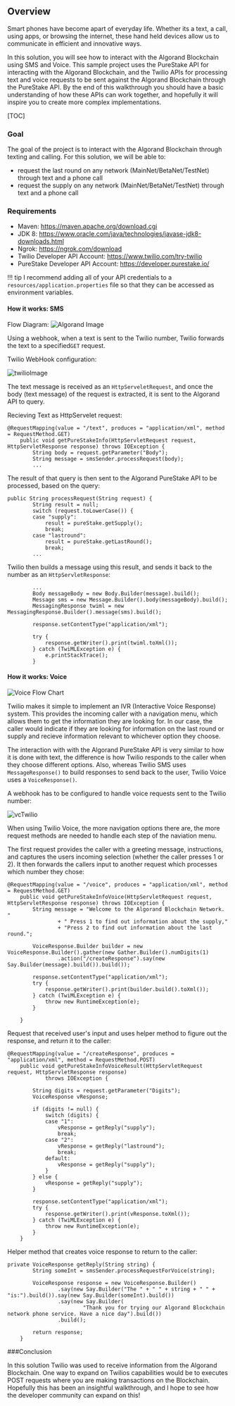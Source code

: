 ## Overview

Smart phones have become apart of everyday life. Whether its a text, a call, using apps, or browsing the
internet, these hand held devices allow us to communicate in efficient and innovative ways.

In this solution, you will see how to interact with the Algorand Blockchain using SMS and Voice. This sample project uses the PureStake API for interacting with the Algorand Blockchain, and the Twilio APIs for processing text and voice requests to be sent against the Algorand Blockchain through the PureStake API. By the end of this walkthrough you should have a basic understanding of how these APIs can work together, and hopefully it will inspire you to create more complex implementations.

[TOC]

### Goal
The goal of the project is to interact with the Algorand Blockchain through texting and calling.
For this solution, we will be able to:
- request the last round on any network (MainNet/BetaNet/TestNet) through text and a phone call
- request the supply on any network (MainNet/BetaNet/TestNet) through text and a phone call


### Requirements
- Maven: https://maven.apache.org/download.cgi
- JDK 8: https://www.oracle.com/java/technologies/javase-jdk8-downloads.html
- Ngrok: https://ngrok.com/download
- Twilio Developer API Account: https://www.twilio.com/try-twilio
- PureStake Developer API Account:  https://developer.purestake.io/

!!! tip
    I recommend adding all of your API credentials to a `resources/application.properties`
    file so that they can be accessed as environment variables.


#### How it works: SMS


Flow Diagram:
![Algorand Image](https://drive.google.com/file/d/1IwpcWGmC1soxybOAO5glZGIrXkCS7Orm/view?usp=sharing)


Using a webhook, when a text is sent to the Twilio number, Twilio forwards the text to a specified`GET` request.

Twilio WebHook configuration:

![twilioImage](https://user-images.githubusercontent.com/6632748/82156853-e169d500-984b-11ea-9847-02470e8e9a39.JPG)


The text message is received as an `HttpServeletRequest`, and once the body (text message) of the request is extracted, 
it is sent to the Algorand API to query.

Recieving Text as HttpServelet request:

```
@RequestMapping(value = "/text", produces = "application/xml", method = RequestMethod.GET)
	public void getPureStakeInfo(HttpServletRequest request, HttpServletResponse response) throws IOException {
		String body = request.getParameter("Body");
		String message = smsSender.processRequest(body);
		...
```

The result of that query is then sent to the Algorand PureStake API to be processed, based on the query:

```
public String processRequest(String request) {
		String result = null;
		switch (request.toLowerCase()) {
		case "supply":
			result = pureStake.getSupply();
			break;
		case "lastround":
			result = pureStake.getLastRound();
			break;
		...
```

Twilio then builds a message using this result, and sends it back to the number as an `HttpServletResponse`:

```
		...
		Body messageBody = new Body.Builder(message).build();
		Message sms = new Message.Builder().body(messageBody).build();
		MessagingResponse twiml = new MessagingResponse.Builder().message(sms).build();

		response.setContentType("application/xml");

		try {
			response.getWriter().print(twiml.toXml());
		} catch (TwiMLException e) {
			e.printStackTrace();
		}
```



#### How it works: Voice


![Voice Flow Chart](https://drive.google.com/file/d/1RoUd3A5Db2n3jwuXFKDAFVwCYV-1k_54/view?usp=sharing)


Twilio makes it simple to implement an IVR (Interactive Voice Response) system.
This provides the incoming caller with a navigation menu, which allows them to get the information they are looking for.
In our case, the caller would indicate if they are looking for information on the last round or supply and 
recieve information relevant to whichever option they choose.


The interaction with with the Algorand PureStake API is very similar to how it is done with text, the difference is how 
Twilio responds to the caller when they choose different options. Also, whereas Twilio SMS uses `MessageResponse()` to build 
responses to send back to the user, Twilio Voice uses a `VoiceResponse()`.

A webhook has to be configured to handle voice requests sent to the Twilio number:

![vcTwilio](https://user-images.githubusercontent.com/6632748/82241711-9f539880-990a-11ea-8d39-d19a01adf0cf.JPG)


When using Twilio Voice, the more navigation options there are, the more request methods are needed to handle each step of the naviation menu.

The first request provides the caller with a greeting message, instructions, and captures the users incoming selection (whether the caller presses 1 or 2).
It then forwards the callers input to another request which processes which number they chose:

```
@RequestMapping(value = "/voice", produces = "application/xml", method = RequestMethod.GET)
	public void getPureStakeInfoVoice(HttpServletRequest request, HttpServletResponse response) throws IOException {
		String message = "Welcome to the Algorand Blockchain Network. "
				+ "	Press 1 to find out information about the supply,"
				+ "Press 2 to find out information about the last round.";

		VoiceResponse.Builder builder = new VoiceResponse.Builder().gather(new Gather.Builder().numDigits(1)
				.action("/createResponse").say(new Say.Builder(message).build()).build());

		response.setContentType("application/xml");
		try {
			response.getWriter().print(builder.build().toXml());
		} catch (TwiMLException e) {
			throw new RuntimeException(e);
		}

	}
```

Request that received user's input and uses helper method to figure out the response, and return it to the caller:

```
@RequestMapping(value = "/createResponse", produces = "application/xml", method = RequestMethod.POST)
	public void getPureStakeInfoVoiceResult(HttpServletRequest request, HttpServletResponse response)
			throws IOException {

		String digits = request.getParameter("Digits");
		VoiceResponse vResponse;

		if (digits != null) {
			switch (digits) {
			case "1":
				vResponse = getReply("supply");
				break;
			case "2":
				vResponse = getReply("lastround");
				break;
			default:
				vResponse = getReply("supply");
			}
		} else {
			vResponse = getReply("supply");
		}

		response.setContentType("application/xml");
		try {
			response.getWriter().print(vResponse.toXml());
		} catch (TwiMLException e) {
			throw new RuntimeException(e);
		}
	}
```

Helper method that creates voice response to return to the caller:

```
private VoiceResponse getReply(String string) {
		String someInt = smsSender.processRequestForVoice(string);

		VoiceResponse response = new VoiceResponse.Builder()
				.say(new Say.Builder("The " + " " + string + " " + "is:").build()).say(new Say.Builder(someInt).build())
				.say(new Say.Builder(
						"Thank you for trying our Algorand Blockchain network phone service. Have a nice day").build())
				.build();

		return response;
	}
```


###Conclusion

In this solution Twilio was used to receive information from the Algorand Blockchain. One way to expand on Twilios capabilities 
would be to executes POST requests where you are making transactions on the Blockchain. Hopefully this has been an insightful walkthrough, 
and I hope to see how the developer community can expand on this!
















